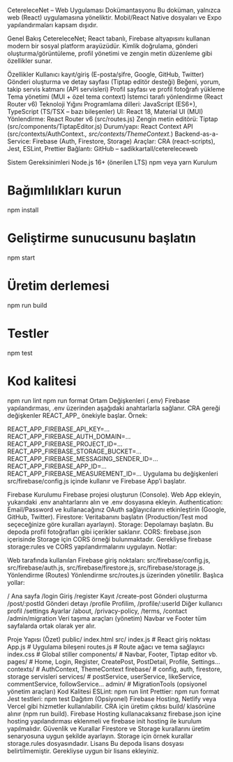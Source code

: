 CetereleceNet – Web Uygulaması Dokümantasyonu
Bu doküman, yalnızca web (React) uygulamasına yöneliktir. Mobil/React Native dosyaları ve Expo yapılandırmaları kapsam dışıdır.

Genel Bakış
CetereleceNet; React tabanlı, Firebase altyapısını kullanan modern bir sosyal platform arayüzüdür. Kimlik doğrulama, gönderi oluşturma/görüntüleme, profil yönetimi ve zengin metin düzenleme gibi özellikler sunar.

Özellikler
Kullanıcı kayıt/giriş (E-posta/şifre, Google, GitHub, Twitter)
Gönderi oluşturma ve detay sayfası (Tiptap editör desteği)
Beğeni, yorum, takip servis katmanı (API servisleri)
Profil sayfası ve profil fotoğrafı yükleme
Tema yönetimi (MUI + özel tema context)
İstemci tarafı yönlendirme (React Router v6)
Teknoloji Yığını
Programlama dilleri: JavaScript (ES6+), TypeScript (TS/TSX – bazı bileşenler)
UI: React 18, Material UI (MUI)
Yönlendirme: React Router v6 (src/routes.js)
Zengin metin editörü: Tiptap (src/components/TiptapEditor.js)
Durum/yapı: React Context API (src/contexts/AuthContext.*, src/contexts/ThemeContext.*)
Backend-as-a-Service: Firebase (Auth, Firestore, Storage)
Araçlar: CRA (react-scripts), Jest, ESLint, Prettier
Bağlantı: GitHub – sadikkartall/cetereleceweb

Sistem Gereksinimleri
Node.js 16+ (önerilen LTS)
npm veya yarn
Kurulum
# Bağımlılıkları kurun
npm install

# Geliştirme sunucusunu başlatın
npm start

# Üretim derlemesi
npm run build

# Testler
npm test

# Kod kalitesi
npm run lint
npm run format
Ortam Değişkenleri (.env)
Firebase yapılandırması, .env üzerinden aşağıdaki anahtarlarla sağlanır. CRA gereği değişkenler REACT_APP_ önekiyle başlar. Örnek:

REACT_APP_FIREBASE_API_KEY=...
REACT_APP_FIREBASE_AUTH_DOMAIN=...
REACT_APP_FIREBASE_PROJECT_ID=...
REACT_APP_FIREBASE_STORAGE_BUCKET=...
REACT_APP_FIREBASE_MESSAGING_SENDER_ID=...
REACT_APP_FIREBASE_APP_ID=...
REACT_APP_FIREBASE_MEASUREMENT_ID=...
Uygulama bu değişkenleri src/firebase/config.js içinde kullanır ve Firebase App’i başlatır.

Firebase Kurulumu
Firebase projesi oluşturun (Console).
Web App ekleyin, yukarıdaki .env anahtarlarını alın ve .env dosyasına ekleyin.
Authentication: Email/Password ve kullanacağınız OAuth sağlayıcılarını etkinleştirin (Google, GitHub, Twitter).
Firestore: Veritabanını başlatın (Production/Test mod seçeceğinize göre kuralları ayarlayın).
Storage: Depolamayı başlatın. Bu depoda profil fotoğrafları gibi içerikler saklanır.
CORS: firebase.json içerisinde Storage için CORS örneği bulunmaktadır. Gerekliyse firebase storage:rules ve CORS yapılandırmalarını uygulayın.
Notlar:

Web tarafında kullanılan Firebase giriş noktaları: src/firebase/config.js, src/firebase/auth.js, src/firebase/firestore.js, src/firebase/storage.js.
Yönlendirme (Routes)
Yönlendirme src/routes.js üzerinden yönetilir. Başlıca yollar:

/ Ana sayfa
/login Giriş
/register Kayıt
/create-post Gönderi oluşturma
/post/:postId Gönderi detayı
/profile Profilim, /profile/:userId Diğer kullanıcı profil
/settings Ayarlar
/about, /privacy-policy, /terms, /contact
/admin/migration Veri taşıma araçları (yönetim)
Navbar ve Footer tüm sayfalarda ortak olarak yer alır.

Proje Yapısı (Özet)
public/
  index.html
src/
  index.js            # React giriş noktası
  App.js              # Uygulama bileşeni
  routes.js           # Route ağacı ve tema sağlayıcı
  index.css           # Global stiller
  components/         # Navbar, Footer, Tiptap editor vb.
  pages/              # Home, Login, Register, CreatePost, PostDetail, Profile, Settings...
  contexts/           # AuthContext, ThemeContext
  firebase/           # config, auth, firestore, storage servisleri
  services/           # postService, userService, likeService, commentService, followService...
  admin/              # MigrationTools (opsiyonel yönetim araçları)
Kod Kalitesi
ESLint: npm run lint
Prettier: npm run format
Jest testleri: npm test
Dağıtım (Opsiyonel)
Firebase Hosting, Netlify veya Vercel gibi hizmetler kullanılabilir.
CRA için üretim çıktısı build/ klasörüne alınır (npm run build).
Firebase Hosting kullanacaksanız firebase.json içine hosting yapılandırması eklenmeli ve firebase init hosting ile kurulum yapılmalıdır.
Güvenlik ve Kurallar
Firestore ve Storage kurallarını üretim senaryosuna uygun şekilde ayarlayın.
Storage için örnek kurallar storage.rules dosyasındadır.
Lisans
Bu depoda lisans dosyası belirtilmemiştir. Gerekliyse uygun bir lisans ekleyiniz.
